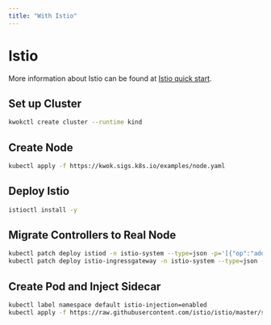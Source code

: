 ```yaml
---
title: "With Istio"
---
```


# Istio

More information about Istio can be found at [Istio quick start].

## Set up Cluster

``` bash
kwokctl create cluster --runtime kind
```

## Create Node

``` bash
kubectl apply -f https://kwok.sigs.k8s.io/examples/node.yaml
```

## Deploy Istio

``` bash
istioctl install -y
```

## Migrate Controllers to Real Node

``` bash
kubectl patch deploy istiod -n istio-system --type=json -p='[{"op":"add","path":"/spec/template/spec/nodeName","value":"kwok-kwok-control-plane"}]'
kubectl patch deploy istio-ingressgateway -n istio-system --type=json -p='[{"op":"add","path":"/spec/template/spec/nodeName","value":"kwok-kwok-control-plane"}]'
```

## Create Pod and Inject Sidecar

``` bash
kubectl label namespace default istio-injection=enabled
kubectl apply -f https://raw.githubusercontent.com/istio/istio/master/samples/bookinfo/platform/kube/bookinfo.yaml
```

[Istio quick start]: https://istio.io/latest/docs/setup/getting-started/
